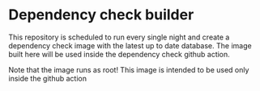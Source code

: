 # Dependency check builder

This repository is scheduled to run every single night and create a dependency check image with the latest up to date database.
The image built here will be used inside the dependency check github action.

Note that the image runs as root! This image is intended to be used only inside the github action



